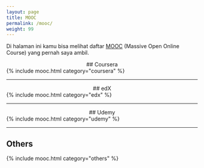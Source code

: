 ```yaml
---
layout: page
title: MOOC
permalink: /mooc/
weight: 99
---
```


Di halaman ini kamu bisa melihat daftar [MOOC](https://en.wikipedia.org/wiki/Massive_open_online_course) (Massive Open Online Course) yang pernah saya ambil. 

<div align="center" markdown="1">
## Coursera
</div>
{% include mooc.html category="coursera" %}

-----
<div align="center" markdown="1">
## edX
</div>
{% include mooc.html category="edx" %}

-----
<div align="center" markdown="1">
## Udemy
</div>
{% include mooc.html category="udemy" %}

-----
## Others
{% include mooc.html category="others" %}